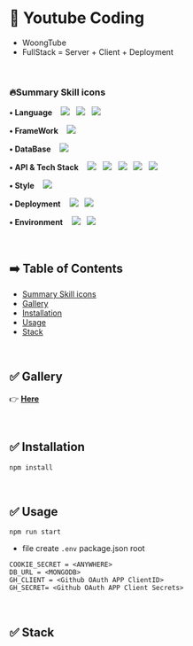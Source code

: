 # 📌 Youtube Coding
- WoongTube
- FullStack = Server + Client + Deployment

<br/>

### 🔥Summary Skill icons

<p>
<strong>• Language</strong>&nbsp&nbsp&nbsp
<img src="https://img.shields.io/badge/Node.js-339933?style&logo=Node.js&logoColor=white"/></a> &nbsp
<img src="https://img.shields.io/badge/JavaScript-F7DF1E?style&logo=JavaScript&logoColor=white"/></a> &nbsp
<img src="http://img.shields.io/badge/Pug-A86454?style&logo=Pug&logoColor=white"/></a> &nbsp
</p>
<p> 
<strong>• FrameWork</strong>&nbsp&nbsp&nbsp
<img src="http://img.shields.io/badge/Express.js-000000?style&logo=Express&logoColor=white"/></a> &nbsp
</p>
<p> 
<strong>• DataBase</strong>&nbsp&nbsp&nbsp
<img src="http://img.shields.io/badge/MongoDB-47A248?style&logo=MongoDB&logoColor=white"/></a> &nbsp
</p>
<p>
<strong>• API & Tech Stack</strong>&nbsp&nbsp&nbsp
<img src="http://img.shields.io/badge/npm-CB3837?style&logo=npm&logoColor=white"/></a> &nbsp
<img src="http://img.shields.io/badge/Nodemon-76D04B?style&logo=Nodemon&logoColor=white"/></a> &nbsp
<img src="http://img.shields.io/badge/Babel-F9DC3E?style&logo=Babel&logoColor=white"/></a> &nbsp
<img src="http://img.shields.io/badge/Webpack-8DD6F9?style&logo=Webpack&logoColor=white"/></a> &nbsp
<img src="http://img.shields.io/badge/FFmpeg-007808?style&logo=FFmpeg&logoColor=white"/></a> &nbsp
</p>
<p>
<strong>• Style</strong>&nbsp&nbsp&nbsp
<img src="http://img.shields.io/badge/Sass-CC6699?style&logo=Sass&logoColor=white"/></a> &nbsp
</p>
<p>
<strong>• Deployment</strong>&nbsp&nbsp&nbsp
<img src="http://img.shields.io/badge/Heroku-430098?style&logo=Heroku&logoColor=white"/></a> &nbsp
<img src="http://img.shields.io/badge/GitHub-181717?style&logo=GitHub&logoColor=white"/></a> &nbsp
</p>
<p>
<strong>• Environment</strong>&nbsp&nbsp&nbsp
<img src="http://img.shields.io/badge/Visual Studio Code-007ACC?style&logo=Visual Studio Code&logoColor=white"/></a> &nbsp
<img src="http://img.shields.io/badge/Git-F05032?styl&logo=Git&logoColor=white"/></a> &nbsp
</p>
<br />

## ➡️ Table of Contents
- [Summary Skill icons](#summary-skill-icons)  
- [Gallery](#gallery)  
- [Installation](#installation)  
- [Usage](#usage)  
- [Stack](#stack)  

<br/>

## ✅ Gallery
👉  **[Here](https://woongtube.herokuapp.com/)**

<br/>

## ✅ Installation
```shell
npm install
```

<br/>

## ✅ Usage
```shell
npm run start
```

- file create `.env` package.json root
```
COOKIE_SECRET = <ANYWHERE>
DB_URL = <MONGODB>
GH_CLIENT = <Github OAuth APP ClientID>
GH_SECRET= <Github OAuth APP Client Secrets>
```

<br/>

## ✅ Stack


